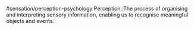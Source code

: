 #sensation/perception-psychology 
Perception::The process of organising and interpreting sensory information, enabling us to recognise meaningful objects and events. 